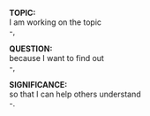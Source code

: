 **TOPIC:**  
I am working on the topic  
-,

**QUESTION:**  
because I want to find out  
-,

**SIGNIFICANCE:**  
so that I can help others understand  
-.